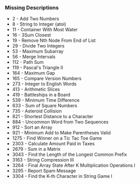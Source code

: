 ### Missing Descriptions

- 2 - Add Two Numbers
- 8 - String to Integer (atoi)
- 11 - Container With Most Water
- 16 - 3Sum Closest
- 19 - Remove Nth Node From End of List
- 29 - Divide Two Integers
- 53 - Maximum Subarray
- 56 - Merge Intervals
- 112 - Path Sum
- 119 - Pascal's Triangle II
- 164 - Maximum Gap
- 165 - Compare Version Numbers
- 273 - Integer to English Words
- 413 - Arithmetic Slices
- 419 - Battleships in a Board
- 539 - Minimum Time Difference
- 633 - Sum of Square Numbers
- 735 - Asteroid Collision
- 821 - Shortest Distance to a Character
- 884 - Uncommon Word from Two Sequences
- 912 - Sort an Array
- 921 - Minimum Add to Make Parentheses Valid
- 1275 - Find Winner on a Tic Tac Toe Game
- 2303 - Calculate Amount Paid in Taxes
- 2679 - Sum in a Matrix
- 3043 - Find the Length of the Longest Common Prefix
- 3163 - String Compression III
- 3264 - Final Array State After K Multiplication Operations I
- 3295 - Report Spam Message
- 3304 - Find the K-th Character in String Game I